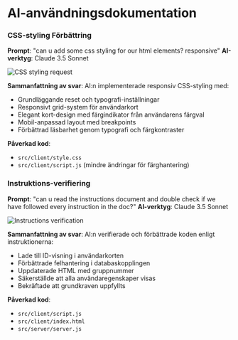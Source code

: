 # AI-användningsdokumentation

### CSS-styling Förbättring
**Prompt**: "can u add some css styling for our html elements? responsive"
**AI-verktyg**: Claude 3.5 Sonnet

![CSS styling request](./CSS.png)

**Sammanfattning av svar**: AI:n implementerade responsiv CSS-styling med:
- Grundläggande reset och typografi-inställningar
- Responsivt grid-system för användarkort
- Elegant kort-design med färgindikator från användarens färgval
- Mobil-anpassad layout med breakpoints
- Förbättrad läsbarhet genom typografi och färgkontraster

**Påverkad kod**: 
- `src/client/style.css`
- `src/client/script.js` (mindre ändringar för färghantering)

### Instruktions-verifiering
**Prompt**: "can u read the instructions document and double check if we have followed every instruction in the doc?"
**AI-verktyg**: Claude 3.5 Sonnet

![Instructions verification](./CheckInstructions.png)

**Sammanfattning av svar**: AI:n verifierade och förbättrade koden enligt instruktionerna:
- Lade till ID-visning i användarkorten
- Förbättrade felhantering i databaskopplingen
- Uppdaterade HTML med gruppnummer
- Säkerställde att alla användaregenskaper visas
- Bekräftade att grundkraven uppfyllts

**Påverkad kod**: 
- `src/client/script.js`
- `src/client/index.html`
- `src/server/server.js`